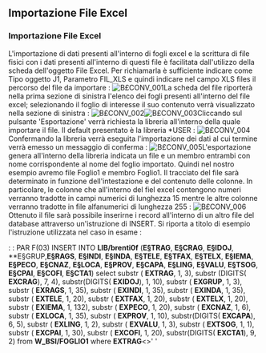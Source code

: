 ## Importazione File Excel

### Importazione File Excel

L'importazione di dati presenti all'interno di fogli excel e la scrittura di file fisici con i dati presenti all'interno di questi file è facilitata dall'utilizzo della scheda dell'oggetto File Excel.
Per richiamarla è sufficiente indicare come Tipo oggetto J1, Parametro FIL_XLS e quindi indicare nel campo XLS files il percorso del file da importare : 
![B£CONV_001](http://doc.smeup.com/immagini/B£CONV_09/BXCONV_001.png)La scheda del file riporterà nella prima sezione di sinistra l'elenco dei fogli presenti all'interno del file excel; selezionando il foglio di interesse il suo contenuto verrà visualizzato nella sezione di sinistra : 
![B£CONV_002](http://doc.smeup.com/immagini/B£CONV_09/BXCONV_002.png)![B£CONV_003](http://doc.smeup.com/immagini/B£CONV_09/BXCONV_003.png)Cliccando sul pulsante 'Esportazione' verrà richiesta la libreria all'interno della quale importare il file. Il default presentato è la libreria \*USER : 
![B£CONV_004](http://doc.smeup.com/immagini/B£CONV_09/BXCONV_004.png)Confermando la libreria verrà eseguita l'importazione dei dati al cui termine verrà emesso un messaggio di conferma : 
![B£CONV_005](http://doc.smeup.com/immagini/B£CONV_09/BXCONV_005.png)L'esportazione genera all'interno della libreria indicata un file e un membro entrambi con nome corrispondente al nome del foglio importato. Quindi nel nostro esempio avremo file Foglio1 e membro Foglio1.
Il tracciato del file sarà determinato in funzione dell'intestazione e del contenuto delle colonne. In particolare, le colonne che all'interno del fiel excel contengono numeri verranno tradotte in campi numerici di lunghezza 15 mentre le altre colonne verranno tradotte in file alfanumerici di lunghezza 255 : 
![B£CONV_006](http://doc.smeup.com/immagini/B£CONV_09/BXCONV_006.png)Ottenuto il file sarà possibile inserirne i record all'interno di un altro file del database attraverso un'istruzione di INSERT.
Si riporta a titolo di esempio l'istruzione utilizzata nel caso in esame : 

 :  : PAR F(03)
INSERT INTO **LIB/brenti0f**
 (**E§TRAG**, **E§CRAG**, **E§IDOJ**, **E§GRUP,**E§RAGS**, **E§INDI**, **E§INDA**, **E§TELE**, **E§TFAX**, **E§TELX**, **E§IEMA**, **E§PECO**, **E§CNAZ**, **E§LOCA**, **E§PROV**, **E§CAPA**, **E§LING**, **E§VALU**, **E§TSOG**, **E§CPAI**, **E§COFI**, **E§CTA1**)
select
  substr ( **EXTRAG**, 1, 3),
  substr (DIGITS( **EXCRAG**), 7, 4),
  substr(DIGITS( **EXIDOJ**), 1, 10),
  substr ( **EXGRUP**, 1, 3),
  substr ( **EXRAGS**, 1, 35),
  substr ( **EXINDI**, 1, 35),
  substr ( **EXINDA**, 1, 35),
  substr ( **EXTELE**, 1, 20),
  substr ( **EXTFAX**, 1, 20),
  substr ( **EXTELX**, 1, 20),
  substr ( **EXIEMA**, 1, 132),
  substr ( **EXPECO**, 1, 20),
  substr ( **EXCNAZ**, 1, 6),
  substr ( **EXLOCA**, 1, 35),
  substr ( **EXPROV**, 1, 10),
  substr(DIGITS( **EXCAPA**), 6, 5),
  substr ( **EXLING**, 1, 2),
  substr ( **EXVALU**, 1, 3),
  substr ( **EXTSOG**, 1, 1),
  substr ( **EXCPAI**, 1, 30),
  substr ( **EXCOFI**, 1, 20),
  substr(DIGITS( **EXCTA1**), 9, 2)
from  **W_BSI/FOGLIO1**
where  **EXTRAG**<>' '

